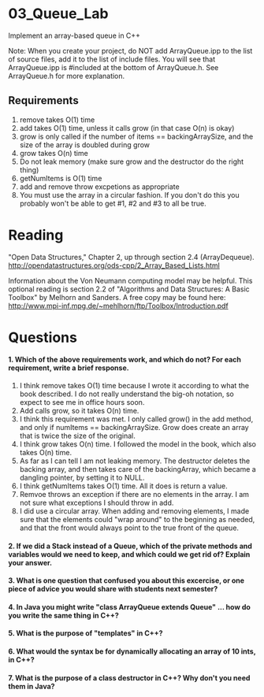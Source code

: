 03_Queue_Lab
============

Implement an array-based queue in C++

Note: When you create your project, do NOT add ArrayQueue.ipp to the list of source files, add it to the list of include files. You will see that ArrayQueue.ipp is #included at the bottom of ArrayQueue.h. See ArrayQueue.h for more explanation.

Requirements
------------

1. remove takes O(1) time
2. add takes O(1) time, unless it calls grow (in that case O(n) is okay)
3. grow is only called if the number of items == backingArraySize, and the size of the array is doubled during grow
4. grow takes O(n) time
5. Do not leak memory (make sure grow and the destructor do the right thing)
6. getNumItems is O(1) time
7. add and remove throw excpetions as appropriate
8. You must use the array in a circular fashion. If you don't do this you probably won't be able to get #1, #2 and #3 to all be true.

Reading
=======
"Open Data Structures," Chapter 2, up through section 2.4 (ArrayDequeue). http://opendatastructures.org/ods-cpp/2_Array_Based_Lists.html

Information about the Von Neumann computing model may be helpful. This optional reading is section 2.2 of "Algorithms and Data Structures: A Basic Toolbox" by Melhorn and Sanders. A free copy may be found here: http://www.mpi-inf.mpg.de/~mehlhorn/ftp/Toolbox/Introduction.pdf

Questions
=========

#### 1. Which of the above requirements work, and which do not? For each requirement, write a brief response.

1. I think remove takes O(1) time because I wrote it according to what the book described. I do not really understand the big-oh notation, so expect to see me in office hours soon.
2. Add calls grow, so it takes O(n) time.
3. I think this requirement was met. I only called grow() in the add method, and only if numItems == backingArraySize. Grow does create an array that is twice the size of the original.
4. I think grow takes O(n) time. I followed the model in the book, which also takes O(n) time.
5. As far as I can tell I am not leaking memory. The destructor deletes the backing array, and then takes care of the backingArray, which became a dangling pointer, by setting it to NULL.
6. I think getNumItems takes O(1) time. All it does is return a value.
7. Remvoe throws an exception if there are no elements in the array. I am not sure what exceptions I should throw in add.
8. I did use a circular array. When adding and removing elements, I made sure that the elements could "wrap around" to the beginning as needed, and that the front would always point to the true front of the queue.

#### 2. If we did a Stack instead of a Queue, which of the private methods and variables would we need to keep, and which could we get rid of? Explain your answer.

#### 3. What is one question that confused you about this excercise, or one piece of advice you would share with students next semester?

#### 4. In Java you might write "class ArrayQueue extends Queue" ... how do you write the same thing in C++?

#### 5. What is the purpose of "templates" in C++?

#### 6. What would the syntax be for dynamically allocating an array of 10 ints, in C++?

#### 7. What is the purpose of a class destructor in C++? Why don't you need them in Java?
